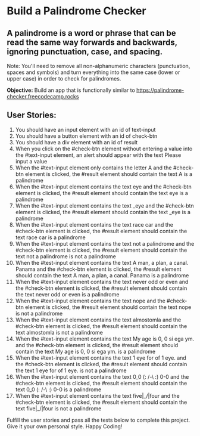 # Build a Palindrome Checker
A
 palindrome is a word or phrase that can be read the same way forwards and backwards, ignoring punctuation, case, and spacing.
--
Note: You'll need to remove all non-alphanumeric characters (punctuation, spaces and symbols) and turn everything into the same case (lower or upper case) in order to check for palindromes.

**Objective:** Build an app that is functionally similar to https://palindrome-checker.freecodecamp.rocks


## User Stories:

1. You should have an input element with an id of text-input
2. You should have a button element with an id of check-btn
3. You should have a div element with an id of result
4. When you click on the #check-btn element without entering a value into the #text-input element, an alert should appear with the text Please input a value
5. When the #text-input element only contains the letter A and the #check-btn element is clicked, the #result element should contain the text A is a palindrome
6. When the #text-input element contains the text eye and the #check-btn element is clicked, the #result element should contain the text eye is a palindrome
7. When the #text-input element contains the text _eye and the #check-btn element is clicked, the #result element should contain the text _eye is a palindrome
8. When the #text-input element contains the text race car and the #check-btn element is clicked, the #result element should contain the text race car is a palindrome
9. When the #text-input element contains the text not a palindrome and the #check-btn element is clicked, the #result element should contain the text not a palindrome is not a palindrome
10. When the #test-input element contains the text A man, a plan, a canal. Panama and the #check-btn element is clicked, the #result element should contain the text A man, a plan, a canal. Panama is a palindrome
11. When the #text-input element contains the text never odd or even and the #check-btn element is clicked, the #result element should contain the text never odd or even is a palindrome
12. When the #text-input element contains the text nope and the #check-btn element is clicked, the #result element should contain the text nope is not a palindrome
13. When the #text-input element contains the text almostomla and the #check-btn element is clicked, the #result element should contain the text almostomla is not a palindrome
14. When the #text-input element contains the text My age is 0, 0 si ega ym. and the #check-btn element is clicked, the #result element should contain the text My age is 0, 0 si ega ym. is a palindrome
15. When the #text-input element contains the text 1 eye for of 1 eye. and the #check-btn element is clicked, the #result element should contain the text 1 eye for of 1 eye. is not a palindrome
16. When the #text-input element contains the text 0_0 (: /-\ :) 0-0 and the #check-btn element is clicked, the #result element should contain the text 0_0 (: /-\ :) 0-0 is a palindrome
17. When the #text-input element contains the text five|\_/|four and the #check-btn element is clicked, the #result element should contain the text five|\_/|four is not a palindrome

Fulfill the user stories and pass all the tests below to complete this project. Give it your own personal style. Happy Coding!